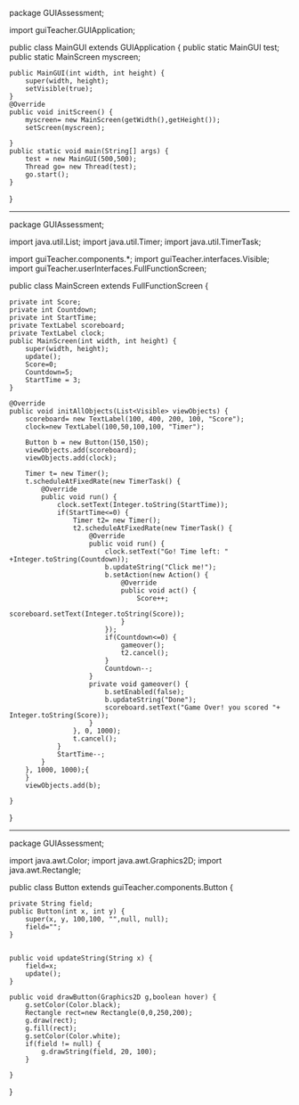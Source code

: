 package GUIAssessment;

import guiTeacher.GUIApplication;

public class MainGUI extends GUIApplication {
	public static MainGUI test;
	public static MainScreen myscreen;
	
	public MainGUI(int width, int height) {
		super(width, height);
		setVisible(true);
	}
	@Override
	public void initScreen() {
		myscreen= new MainScreen(getWidth(),getHeight());
		setScreen(myscreen);

	}
	public static void main(String[] args) {
		test = new MainGUI(500,500);
		Thread go= new Thread(test);
		go.start();
	}

}

******************************************

package GUIAssessment;

import java.util.List;
import java.util.Timer;
import java.util.TimerTask;

import guiTeacher.components.*;
import guiTeacher.interfaces.Visible;
import guiTeacher.userInterfaces.FullFunctionScreen;

public class MainScreen extends FullFunctionScreen {
	
	private int Score;
	private int Countdown;
	private int StartTime;
	private TextLabel scoreboard;
	private TextLabel clock;
	public MainScreen(int width, int height) {
		super(width, height);
		update();
		Score=0;
		Countdown=5;
		StartTime = 3;
	}

	@Override
	public void initAllObjects(List<Visible> viewObjects) {
		scoreboard= new TextLabel(100, 400, 200, 100, "Score");
		clock=new TextLabel(100,50,100,100, "Timer");
		
		Button b = new Button(150,150);
		viewObjects.add(scoreboard);
		viewObjects.add(clock);
		
		Timer t= new Timer();
		t.scheduleAtFixedRate(new TimerTask() {
			@Override
			public void run() {
				clock.setText(Integer.toString(StartTime));
				if(StartTime<=0) {
					Timer t2= new Timer();
					t2.scheduleAtFixedRate(new TimerTask() {
						@Override
						public void run() {
							clock.setText("Go! Time left: " +Integer.toString(Countdown));
							b.updateString("Click me!");
							b.setAction(new Action() {
								@Override
								public void act() {
									Score++;
									scoreboard.setText(Integer.toString(Score));	
								}	
							});
							if(Countdown<=0) {
								gameover();
								t2.cancel();
							}
							Countdown--;
						}
						private void gameover() {
							b.setEnabled(false);
							b.updateString("Done");
							scoreboard.setText("Game Over! you scored "+ Integer.toString(Score));	
						}
					}, 0, 1000);
					t.cancel();
				}
				StartTime--;
			}
		}, 1000, 1000);{		
		}
		viewObjects.add(b);
	
	}
}

************************************

package GUIAssessment;

import java.awt.Color;
import java.awt.Graphics2D;
import java.awt.Rectangle;

public class Button extends guiTeacher.components.Button {

	private String field;
	public Button(int x, int y) {
		super(x, y, 100,100, "",null, null);
		field="";
	}
	

	public void updateString(String x) {
		field=x;
		update();
	}
	
	public void drawButton(Graphics2D g,boolean hover) {
		g.setColor(Color.black);
		Rectangle rect=new Rectangle(0,0,250,200);
		g.draw(rect);
		g.fill(rect);
		g.setColor(Color.white);
		if(field != null) {
			g.drawString(field, 20, 100);
		}
		
	}

}
